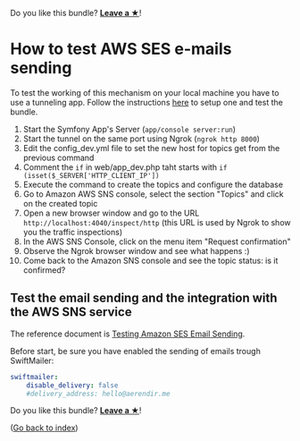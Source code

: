 Do you like this bundle? [**Leave a &#9733;**](#js-repo-pjax-container)!

How to test AWS SES e-mails sending
===================================

To test the working of this mechanism on your local machine you have to use a tunneling app.
Follow the instructions [here](https://blogs.aws.amazon.com/php/post/Tx2CO24DVG9CAK0/Testing-Webhooks-Locally-for-Amazon-SNS) to setup one and test the bundle.

1. Start the Symfony App's Server (`app/console server:run`)
2. Start the tunnel on the same port using Ngrok (`ngrok http 8000`)
3. Edit the config_dev.yml file to set the new host for topics get from the previous command
4. Comment the `if` in web/app_dev.php taht starts with `if (isset($_SERVER['HTTP_CLIENT_IP'])`
5. Execute the command to create the topics and configure the database
6. Go to Amazon AWS SNS console, select the section "Topics" and click on the created topic
7. Open a new browser window and go to the URL `http://localhost:4040/inspect/http` (this URL is used by Ngrok to show you the traffic inspections)
8. In the AWS SNS Console, click on the menu item "Request confirmation"
9. Observe the Ngrok browser window and see what happens :)
10. Come back to the Amazon SNS console and see the topic status: is it confirmed?

Test the email sending and the integration with the AWS SNS service
-------------------------------------------------------------------

The reference document is [Testing Amazon SES Email Sending](http://docs.aws.amazon.com/ses/latest/DeveloperGuide/mailbox-simulator.html).

Before start, be sure you have enabled the sending of emails trough SwiftMailer:

```yaml
swiftmailer:
    disable_delivery: false
    #delivery_address: hello@aerendir.me
```

Do you like this bundle? [**Leave a &#9733;**](#js-repo-pjax-container)!

([Go back to index](Index.md))
